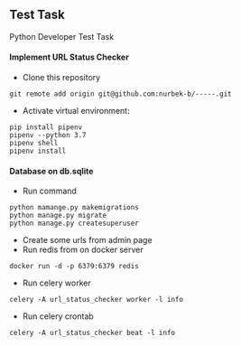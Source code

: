 ## Test Task
Python Developer Test Task

#### Implement URL Status Checker
* Clone this repository
```
git remote add origin git@github.com:nurbek-b/-----.git
```

* Activate virtual environment:
```
pip install pipenv
pipenv --python 3.7
pipenv shell
pipenv install
```

#### Database on db.sqlite

* Run command
```
python mamange.py makemigrations
python manage.py migrate
python manage.py createsuperuser
```
* Create some urls from admin page
* Run redis from on docker server
```
docker run -d -p 6379:6379 redis
```
* Run celery worker
```
celery -A url_status_checker worker -l info
```
* Run celery crontab
```
celery -A url_status_checker beat -l info

```